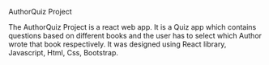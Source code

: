 AuthorQuiz Project


The AuthorQuiz Project is a react web app. 
It is a Quiz app which contains questions based on different books and the user has to select which Author wrote that book respectively.
It was designed using React library, Javascript, Html, Css, Bootstrap.




